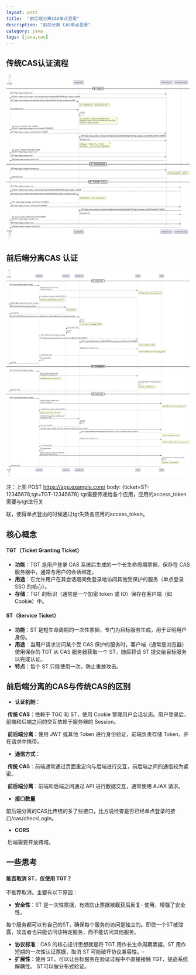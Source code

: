 ```yaml
---
layout: post
title:  "前后端分离CAS单点登录"
description: "前后分离 CAS单点登录"
category: java
tags: [java,cas]
---
```

## 传统CAS认证流程



![img](assets\images\1732503004168-9ddc0bb2-b4ee-4ef6-8c9f-c3ec70cfa536.png)



##  前后端分离CAS 认证

![cf450f46c2cd292a05ea36323030725](assets\images\cf450f46c2cd292a05ea36323030725.png)

注：上图 POST https://app.example.com/ body: {ticket=ST-12345678,tgt=TGT-12345678}   tgt需要传递给各个应用，应用的access_token需要与tgt进行关

联，使得单点登出的时候通过tgt失效各应用的access_token。

## 核心概念

#### TGT（Ticket Granting Ticket）

- **功能**：TGT 是用户登录 CAS 系统后生成的一个长生命周期票据，保存在 CAS 服务器中，通常与用户的会话绑定。
- **用途**：它允许用户在其会话期间免登录地访问其他受保护的服务（单点登录 SSO 的核心）。
- **存储**：TGT 的标识（通常是一个加密 token 或 ID）保存在客户端（如 Cookie）中。

#### ST（Service Ticket）

- **功能**：ST 是短生命周期的一次性票据，专门为目标服务生成，用于证明用户身份。
- **用途**：当用户请求访问某个受 CAS 保护的服务时，客户端（通常是浏览器）使用保存的 TGT 从 CAS 服务器获取一个 ST，随后将该 ST 提交给目标服务以完成认证。
- **特点**：每个 ST 只能使用一次，防止重放攻击。



## 前后端分离的CAS与传统CAS的区别

- **认证机制**：

​      **传统 CAS**：依赖于 TGC 和 ST，使用 Cookie 管理用户会话状态。用户登录后，前端和后端之间的交互依赖于服务器的 Session。

​      **前后端分离**：使用 JWT 或其他 Token 进行身份验证，前端负责存储 Token，并在请求中携带。

- **通信方式**：

​     **传统 CAS**：前端通常通过页面重定向与后端进行交互，前后端之间的通信较为紧密。

​     **前后端分离**：前端和后端之间通过 API 进行数据交互，通常使用 AJAX 请求。

- **接口数量**

​      前后端分离的CAS比传统的多了些接口，比方说检查是否已经单点登录的接口/cas/checkLogin。

- **CORS**

​      后端需要开放跨域。



## 一些思考

#### 能否取消 ST，仅使用 TGT？  

不推荐取消。主要有以下原因：

- **安全性**：ST 是一次性票据，有效防止票据被截获后反复- 使用，增强了安全性。

每个服务都可以有自己的ST，确保每个服务的访问是独立的。即使一个ST被泄露，攻击者也只能访问该特定服务，而不能访问其他服务。

- **协议标准**：CAS 的核心设计思想就是将 TGT 用作长生命周期票据，ST 用作短期的一次性认证票据，取消 ST 可能破坏协议兼容性。-
- **扩展性**：使用 ST，可以让目标服务在验证过程中不直接接触 TGT，提高系统解耦性。  ST可以做分布式验证。